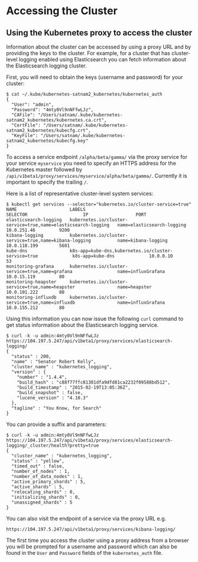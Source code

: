# Accessing the Cluster

## Using the Kubernetes proxy to access the cluster
Information about the cluster can be accessed by using a proxy URL and by providing the keys to the cluster.
For example, for a cluster that has cluster-level logging enabled using Elasticsearch you can fetch information about
the Elasticsearch logging cluster.

First, you will need to obtain the keys (username and password) for your cluster:

```
$ cat ~/.kube/kubernetes-satnam2_kubernetes/kubernetes_auth
{
  "User": "admin",
  "Password": "4mty0Vl9nNFfwLJz",
  "CAFile": "/Users/satnam/.kube/kubernetes-satnam2_kubernetes/kubernetes.ca.crt",
  "CertFile": "/Users/satnam/.kube/kubernetes-satnam2_kubernetes/kubecfg.crt",
  "KeyFile": "/Users/satnam/.kube/kubernetes-satnam2_kubernetes/kubecfg.key"
}
```

To access a service endpoint `/alpha/beta/gamma/` via the proxy service for your service `myservice` you need to specify an HTTPS address
for the Kubernetes master followed by `/api/v1beta1/proxy/services/myservice/alpha/beta/gamma/`. Currently it is important to
specify the trailing `/`.

Here is a list of representative cluster-level system services:
```
$ kubectl get services --selector="kubernetes.io/cluster-service=true"
NAME                    LABELS                                                          SELECTOR                     IP                  PORT
elasticsearch-logging   kubernetes.io/cluster-service=true,name=elasticsearch-logging   name=elasticsearch-logging   10.0.251.46         9200
kibana-logging          kubernetes.io/cluster-service=true,name=kibana-logging          name=kibana-logging          10.0.118.199        5601
kube-dns                k8s-app=kube-dns,kubernetes.io/cluster-service=true             k8s-app=kube-dns             10.0.0.10           53
monitoring-grafana      kubernetes.io/cluster-service=true,name=grafana                 name=influxGrafana           10.0.15.119         80
monitoring-heapster     kubernetes.io/cluster-service=true,name=heapster                name=heapster                10.0.101.222        80
monitoring-influxdb     kubernetes.io/cluster-service=true,name=influxdb                name=influxGrafana           10.0.155.212        80
```

Using this information you can now issue the following `curl` command to get status information about
the Elasticsearch logging service.
```
$ curl -k -u admin:4mty0Vl9nNFfwLJz https://104.197.5.247/api/v1beta1/proxy/services/elasticsearch-logging/
{
  "status" : 200,
  "name" : "Senator Robert Kelly",
  "cluster_name" : "kubernetes_logging",
  "version" : {
    "number" : "1.4.4",
    "build_hash" : "c88f77ffc81301dfa9dfd81ca2232f09588bd512",
    "build_timestamp" : "2015-02-19T13:05:36Z",
    "build_snapshot" : false,
    "lucene_version" : "4.10.3"
  },
  "tagline" : "You Know, for Search"
}
```

You can provide a suffix and parameters:
```
$ curl -k -u admin:4mty0Vl9nNFfwLJz https://104.197.5.247/api/v1beta1/proxy/services/elasticsearch-logging/_cluster/health?pretty=true
{
  "cluster_name" : "kubernetes_logging",
  "status" : "yellow",
  "timed_out" : false,
  "number_of_nodes" : 1,
  "number_of_data_nodes" : 1,
  "active_primary_shards" : 5,
  "active_shards" : 5,
  "relocating_shards" : 0,
  "initializing_shards" : 0,
  "unassigned_shards" : 5
}
```

You can also visit the endpoint of a service via the proxy URL e.g.
```
https://104.197.5.247/api/v1beta1/proxy/services/kibana-logging/
```
The first time you access the cluster using a proxy address from a browser you will be prompted
for a username and password which can also be found in the `User` and `Password` fields of the `kubernetes_auth`
file.
